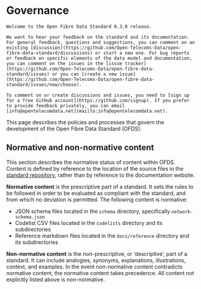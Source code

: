 # Governance

```{admonition} 0.3.0 release
Welcome to the Open Fibre Data Standard 0.3.0 release.

We want to hear your feedback on the standard and its documentation. For general feedback, questions and suggestions, you can comment on an existing [discussion](https://github.com/Open-Telecoms-Data/open-fibre-data-standard/discussions) or start a new one. For bug reports or feedback on specific elements of the data model and documentation, you can comment on the issues in the [issue tracker](https://github.com/Open-Telecoms-Data/open-fibre-data-standard/issues) or you can [create a new issue](https://github.com/Open-Telecoms-Data/open-fibre-data-standard/issues/new/choose).

To comment on or create discussions and issues, you need to [sign up for a free GitHub account](https://github.com/signup). If you prefer to provide feedback privately, you can email [info@opentelecomdata.net](mailto:info@opentelecomdata.net).
```

This page describes the policies and processes that govern the development of the Open Fibre Data Standard (OFDS).

## Normative and non-normative content

This section describes the normative status of content within OFDS. Content is defined by reference to the location of the source files in the [standard repository](https://github.com/Open-Telecoms-Data/open-fibre-data-standard), rather than by reference to the documentation website.

**Normative content** is the prescriptive part of a standard. It sets the rules to be followed in order to be evaluated as compliant with the standard, and from which no deviation is permitted.  The following content is normative:

- JSON schema files located in the `schema` directory, specifically `network-schema.json`
- Codelist CSV files located in the `codelists` directory and its subdirectories
- Reference markdown files located in the `docs/reference` directory and its subdirectories

**Non-normative content** is the non-prescriptive, or ‘descriptive’, part of a standard. It can include analogies, synonyms, explanations, illustrations, context, and examples. In the event non-normative content contradicts normative content, the normative content takes precedence. All content not explicitly listed above is non-normative.
